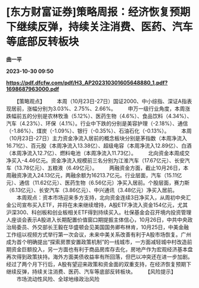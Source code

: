 # [东方财富证券]策略周报：经济恢复预期下继续反弹，持续关注消费、医药、汽车等底部反转板块
**曲一平**

**2023-10-30 09:50**

**https://pdf.dfcfw.com/pdf/H3_AP202310301605648880_1.pdf?1698687963000.pdf**

　　【策略观点】 　　本周（10月23日-27日）国证2000、中小综指、深证A指表现居前，涨幅分别为3.03%、2.75%、2.66%。 　　申万一级行业角度，本周涨跌幅前五的分别是农林牧渔（5.12%）、医药生物（4.6%）、食品饮料（4.34%）、汽车（4.23%）、环保（4.1%）。行业中下跌的分别是美容护理（-2.18%）、通信（-1.86%）、煤炭（-1.09%）、银行（-0.35%）、石油石化（-0.13%）。 　　本周（10月23日-27日）主力资金净流入居前的概念板块分别是茅指数（本周净流入16.71亿）、百元股（本周净流入13.38亿）、超级电容（本周净流入12.89亿）、白酒（本周净流入12.7亿）、燃料电池（本周净流入11.73亿）。 　　北向资金本周成交净买入-4.46亿元。资金净流入规模前三名分别为江淮汽车（17.67亿元）、长安汽车（13.78亿元）、五粮液（6.49亿元）。 　　两融资金方面，截止10月26日，本周融资净流入24.13亿元，两融余额为16213.7亿元。行业层面，汽车（15.11亿元）、通信（11.62亿元）、医药生物（6.56亿元）净买入居前。个股层面，赛力斯（6.13亿元）、长安汽车（3.86亿元）、中兴通讯（3.48亿元）净买入居前。 　　本周观点：资本市场迎来多方支持，北向资金连续3日净买入，从周初中央汇金公司宣布买入ETF，并将在未来继续增持，A股ETF净流入资金154亿元，尤其沪深300、科创板和创业板相关ETF得到持续买入。社保基金会召开境内投资管理人座谈会表示A股进入长期配置价值窗口期提振主体信心，10月26日，中共中央政治局委员、外交部长王毅在华盛顿会见美国国务卿布林肯，10月25日，中美金融工作组以视频方式举行第一次会议，未来中美关系改善有利于A股市场恢复。广州成为首个明确提出“探索房票安置政策机制”的一线城市，一方面减轻城中村改造前期资金巨额投入，另一方面也有利于商品房库存去化，房地产作为宏观经济基本盘再次得到政策扶持。海外方面美债收益率有所回落，但巴以冲突还在进一步加剧。经过了两个月下行后，A股有望迎来政策和资金面的双重支持，在经济恢复预期下继续反弹，持续关注消费、医药、汽车等底部反转板块。 　　【风险提示】 　　市场流动性风险、全球地缘政治风险